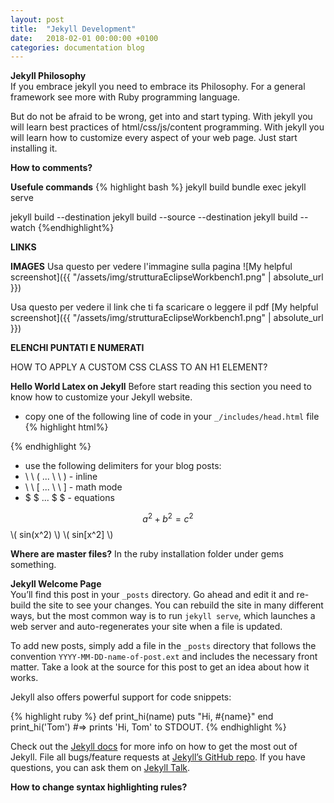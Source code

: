 ```yaml
---
layout: post
title:  "Jekyll Development"
date:   2018-02-01 00:00:00 +0100
categories: documentation blog
---
```

**Jekyll Philosophy**  
If you embrace jekyll you need to embrace its Philosophy. For a general
framework see more with Ruby programming language.

But do not be afraid to be wrong, get into and start typing. With jekyll
you will learn best practices of html/css/js/content programming. With jekyll
you will learn how to customize every aspect of your web page. Just start
installing it.

**How to comments?**


**Usefule commands**
{% highlight bash %}
jekyll build
bundle exec jekyll serve

jekyll build --destination <destination>
jekyll build --source <source> --destination <destination>
jekyll build --watch
{%endhighlight%}

**LINKS**


**IMAGES**
Usa questo per vedere l'immagine sulla pagina
![My helpful screenshot]({{ "/assets/img/strutturaEclipseWorkbench1.png" | absolute_url }})

Usa questo per vedere il link che ti fa scaricare o leggere il pdf
[My helpful screenshot]({{ "/assets/img/strutturaEclipseWorkbench1.png" | absolute_url }})


**ELENCHI PUNTATI E NUMERATI**

HOW TO APPLY A CUSTOM CSS CLASS TO AN H1 ELEMENT?




**Hello World Latex on Jekyll**
Before start reading this section you need to know how to customize your Jekyll
website.

- copy one of the following line of code in your `_/includes/head.html` file
{% highlight html%}
<script src="https://cdnjs.cloudflare.com/ajax/libs/mathjax/2.7.0/MathJax.js?config=TeX-AMS-MML_HTMLorMML" type="text/javascript"></script>

<script type="text/javascript" async
  src="https://cdnjs.cloudflare.com/ajax/libs/mathjax/2.7.2/MathJax.js?config=TeX-MML-AM_CHTML">
</script>
{% endhighlight %}

- use the following delimiters for your blog posts:
 - \ \ ( ... \ \ ) - inline
 - \ \ [ ... \ \ ] - math mode
 - $ $ ... $ $ - equations

$$a^2 + b^2 = c^2$$
\\( sin(x^2) \\)
\\( sin[x^2] \\)

**Where are master files?**
In the ruby installation folder under gems something.

**Jekyll Welcome Page**  
You’ll find this post in your `_posts` directory. Go ahead and edit it and re-build the site to see your changes. You can rebuild the site in many different ways, but the most common way is to run `jekyll serve`, which launches a web server and auto-regenerates your site when a file is updated.

To add new posts, simply add a file in the `_posts` directory that follows the convention `YYYY-MM-DD-name-of-post.ext` and includes the necessary front matter. Take a look at the source for this post to get an idea about how it works.

Jekyll also offers powerful support for code snippets:

{% highlight ruby %}
def print_hi(name)
  puts "Hi, #{name}"
end
print_hi('Tom')
#=> prints 'Hi, Tom' to STDOUT.
{% endhighlight %}

Check out the [Jekyll docs][jekyll-docs] for more info on how to get the most out of Jekyll. File all bugs/feature requests at [Jekyll’s GitHub repo][jekyll-gh]. If you have questions, you can ask them on [Jekyll Talk][jekyll-talk].

**How to change syntax highlighting rules?**  


[jekyll-docs]: https://jekyllrb.com/docs/home
[jekyll-gh]:   https://github.com/jekyll/jekyll
[jekyll-talk]: https://talk.jekyllrb.com/

